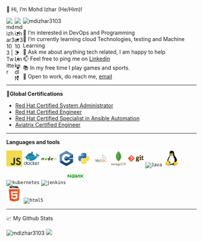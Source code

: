 👋 Hi, I’m Mohd Izhar (He/Him)!  <p align="left"> <img src="https://komarev.com/ghpvc/?username=mdizhar3103" alt="mdizhar3103" />
 <a href="https://twitter.com/mohammadizhar15">
  <img align="left" alt="mdizhar3103 | Twitter" width="22px" src="https://raw.githubusercontent.com/peterthehan/peterthehan/master/assets/twitter.svg" />
</a>
<a href="https://www.linkedin.com/in/mohd-izhar-72a048147/">
  <img align="left" alt="mdizhar3103 LinkedIN" width="22px" src="https://raw.githubusercontent.com/peterthehan/peterthehan/master/assets/linkedin.svg" />
</a></p>
- 👀 I’m interested in DevOps and Programming
- 🌱 I’m currently learning cloud Technologies, testing and Machine Learning
- 💬 Ask me about anything tech related, I am happy to help
- 📫 Feel free to ping me on [Linkedin](https://www.linkedin.com/in/mohd-izhar-72a048147/)
- 📚 In my free time I play games and sports.
- 💼 Open to work, do reach me, [email](mailto:mdizhar3103@gmail.com)

---

**📄Global Certifications**
- [Red Hat Certified System Administrator](https://rhtapps.redhat.com/verify?certId=190-013-813)
- [Red Hat Certified Engineer](https://rhtapps.redhat.com/verify?certId=190-013-813)
- [Red Hat Certified Specialist in Ansible Automation](https://rhtapps.redhat.com/verify?certId=190-013-813)
- [Aviatrix Certified Engineer](https://www.credly.com/badges/f69ed6ff-1e22-47e7-be37-fae0b08130ab/linked_in_profile)

---

**Languages and tools**  

<code><img width="42" height="42" src="https://raw.githubusercontent.com/github/explore/80688e429a7d4ef2fca1e82350fe8e3517d3494d/topics/javascript/javascript.png"></code>
<code><img src="https://raw.githubusercontent.com/devicons/devicon/master/icons/docker/docker-original-wordmark.svg" alt="docker" width="42" height="42"/></code>
<code><img src="https://raw.githubusercontent.com/devicons/devicon/master/icons/nodejs/nodejs-original-wordmark.svg" alt="nodejs" width="42" height="42"/></code>
<code><img width="42" height="42" src="https://raw.githubusercontent.com/github/explore/80688e429a7d4ef2fca1e82350fe8e3517d3494d/topics/cpp/cpp.png"></code>
<code><img width="42" height="42" src="https://raw.githubusercontent.com/github/explore/80688e429a7d4ef2fca1e82350fe8e3517d3494d/topics/python/python.png"></code>
<code><img width="42" height="42" src="https://raw.githubusercontent.com/github/explore/80688e429a7d4ef2fca1e82350fe8e3517d3494d/topics/mysql/mysql.png"></code>
<code><img src="https://raw.githubusercontent.com/devicons/devicon/master/icons/mongodb/mongodb-original-wordmark.svg" alt="mongodb" width="42" height="42"/></code>
<code><img width="42" height="42" src="https://raw.githubusercontent.com/github/explore/80688e429a7d4ef2fca1e82350fe8e3517d3494d/topics/git/git.png"></code>
<code><img alt="Java" height ="42px" src="https://raw.githubusercontent.com/rahul-jha98/github_readme_icons/main/language_and_tools/square/java/java.svg"></code>
<code><img src="https://raw.githubusercontent.com/devicons/devicon/master/icons/linux/linux-original.svg" alt="linux" width="42" height="42"/></code>
<code><img src="https://www.vectorlogo.zone/logos/kubernetes/kubernetes-icon.svg" alt="kubernetes" width="42" height="42"/></code>
<code><img src="https://www.vectorlogo.zone/logos/jenkins/jenkins-icon.svg" alt="jenkins" width="42" height="42"/></code>
<code><img src="https://raw.githubusercontent.com/devicons/devicon/master/icons/nginx/nginx-original.svg" alt="nginx" width="42" height="42"/> </code>
<code><img src="https://raw.githubusercontent.com/devicons/devicon/master/icons/html5/html5-original-wordmark.svg" alt="html5" width="42" height="42"/></code>
<code><img src="https://avatars.githubusercontent.com/u/1507452?s=200&v=4" alt="html5" width="42" height="42"/></code>


---
📈 My Github Stats

<p align="left"> <img src="https://github-readme-stats.vercel.app/api?username=mdizhar3103&show_icons=true&theme=gotham" alt="mdizhar3103" />
<img src="https://github-readme-stats.vercel.app/api/top-langs/?username=mdizhar3103&hide=jupyter%20notebook,&langs_count=25&layout=compact&theme=dark"/>  

<!---
<img src="https://github-readme-stats.vercel.app/api/top-langs/?username=mdizhar3103&hide=css,jupyter%20notebook&langs_count=8&theme=dark"/>  

mdizhar3103/mdizhar3103 is a ✨ special ✨ repository because its `README.md` (this file) appears on your GitHub profile.
You can click the Preview link to take a look at your changes.
--->
